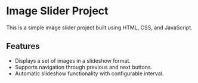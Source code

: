 # Image Slider Project
This is a simple image slider project built using HTML, CSS, and JavaScript.

## Features

- Displays a set of images in a slideshow format.
- Supports navigation through previous and next buttons.
- Automatic slideshow functionality with configurable interval.